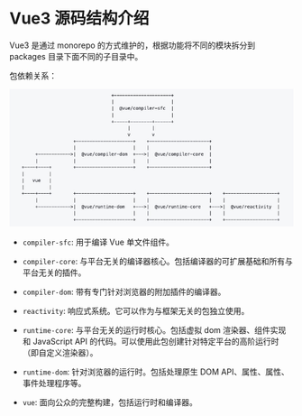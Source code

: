 # Vue3 源码结构介绍

Vue3 是通过 monorepo 的方式维护的，根据功能将不同的模块拆分到 packages 目录下面不同的子目录中。

包依赖关系：

![package-dependencies](./images/package-dependencies.png)

- `compiler-sfc`: 用于编译 Vue 单文件组件。

- `compiler-core`: 与平台无关的编译器核心。包括编译器的可扩展基础和所有与平台无关的插件。

- `compiler-dom`: 带有专门针对浏览器的附加插件的编译器。

- `reactivity`: 响应式系统。它可以作为与框架无关的包独立使用。

- `runtime-core`: 与平台无关的运行时核心。包括虚拟 dom 渲染器、组件实现和 JavaScript API 的代码。可以使用此包创建针对特定平台的高阶运行时（即自定义渲染器）。

- `runtime-dom`: 针对浏览器的运行时。包括处理原生 DOM API、属性、属性、事件处理程序等。

- `vue`: 面向公众的完整构建，包括运行时和编译器。
